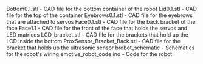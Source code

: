 Bottom0.1.stl - CAD file for the bottom container of the robot
Lid0.1.stl - CAD file for the top of the container
Eyebrows0.1.stl - CAD file for the eyebrows that are attached to servos
Face0.1.stl - CAD file for the back bracket of the face
Face1.1 - CAD file for the front of the face that holds the servos and LED matrices
LCD_bracket.stl - CAD file for the brackets that hold up the LCD inside the bottom
ProxSensor_Bracket_Back.stl - CAD file for the bracket that holds up the ultrasonic sensor
brobot_schematic - Schematics for the robot's wiring
emotive_robot_code.ino - Code for the robot
